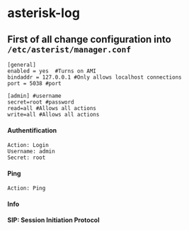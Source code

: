 # asterisk-log

## First of all change configuration into ```/etc/asterist/manager.conf```

```
[general]
enabled = yes  #Turns on AMI
bindaddr = 127.0.0.1 #Only allows localhost connections
port = 5038 #port

[admin] #username
secret=root #password
read=all #Allows all actions
write=all #Allows all actions

```

#### Authentification

```
Action: Login
Username: admin
Secret: root
```

#### Ping

```
Action: Ping
```

#### Info

**SIP: Session Initiation Protocol**
